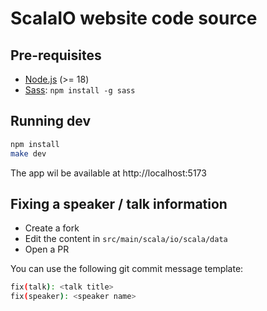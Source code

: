 # ScalaIO website code source

## Pre-requisites

- [Node.js](https://nodejs.org/en/) (>= 18)
- [Sass](https://sass-lang.com/): `npm install -g sass`

## Running dev

```bash
npm install
make dev
```

The app wil be available at http://localhost:5173

## Fixing a speaker / talk information

- Create a fork
- Edit the content in `src/main/scala/io/scala/data`
- Open a PR

You can use the following git commit message template:

```sh
fix(talk): <talk title>
fix(speaker): <speaker name>
```
